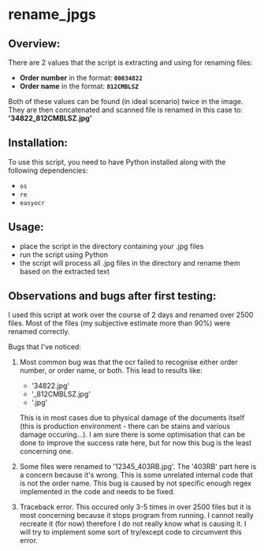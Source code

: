 # **rename_jpgs**

## **Overview:**

There are 2 values that the script is extracting and using for renaming files:

- **Order number** in the format: **`00034822`**
- **Order name** in the format: **`812CMBLSZ`**
  
Both of these values can be found (in ideal scenario) twice in the image. They are then concatenated and scanned file is renamed in this case to: **'34822_812CMBLSZ.jpg'**


## **Installation:**

To use this script, you need to have Python installed along with the following dependencies:
- `os`
- `re`
- `easyocr`

## **Usage:**

- place the script in the directory containing your .jpg files
- run the script using Python
- the script will process all .jpg files in the directory and rename them based on the extracted text

## **Observations and bugs after first testing:**

I used this script at work over the course of 2 days and renamed over 2500 files. Most of the files (my subjective estimate more than 90%) were renamed correctly.

Bugs that I've noticed:

1. Most common bug was that the ocr failed to recognise either order number, or order name, or both. This lead to results like:
   - '34822.jpg'
   - '_812CMBLSZ.jpg'
   - '.jpg'
     
   This is in most cases due to physical damage of the documents itself (this is production environment - there can be stains and various damage occuring...).
   I am sure there is some optimisation that can be done to improve the success rate here, but for now this bug is the least concerning one.

2. Some files were renamed to '12345_403RB.jpg'.
   The '403RB' part here is a concern because it's wrong. This is some unrelated internal code that is not the order name.
   This bug is caused by not specific enough regex implemented in the code and needs to be fixed.

3. Traceback error.
   This occured only 3-5 times in over 2500 files but it is most concerning because it stops program from running.
   I cannot really recreate it (for now) therefore I do not really know what is causing it.
   I will try to implement some sort of try/except code to circumvent this error.




